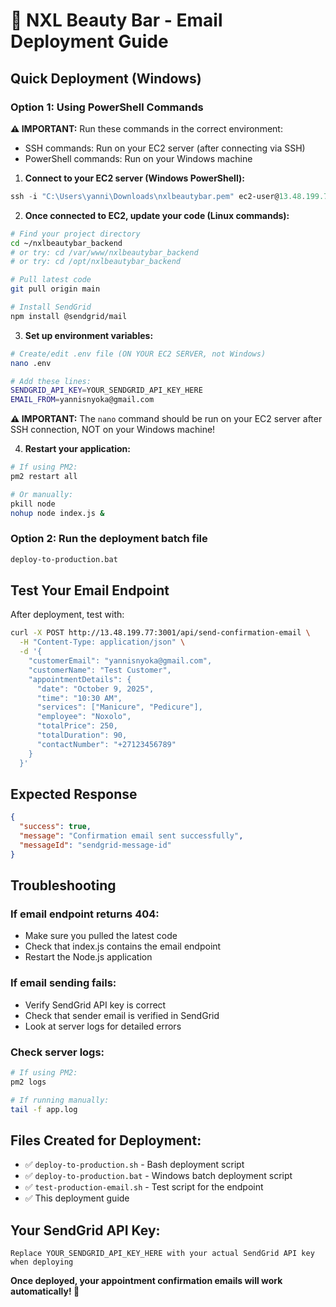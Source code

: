 # 🚀 NXL Beauty Bar - Email Deployment Guide

## Quick Deployment (Windows)

### Option 1: Using PowerShell Commands

**⚠️ IMPORTANT:** Run these commands in the correct environment:
- SSH commands: Run on your EC2 server (after connecting via SSH)
- PowerShell commands: Run on your Windows machine

1. **Connect to your EC2 server (Windows PowerShell):**
```powershell
ssh -i "C:\Users\yanni\Downloads\nxlbeautybar.pem" ec2-user@13.48.199.77
```

2. **Once connected to EC2, update your code (Linux commands):**
```bash
# Find your project directory
cd ~/nxlbeautybar_backend
# or try: cd /var/www/nxlbeautybar_backend
# or try: cd /opt/nxlbeautybar_backend

# Pull latest code
git pull origin main

# Install SendGrid
npm install @sendgrid/mail
```

3. **Set up environment variables:**
```bash
# Create/edit .env file (ON YOUR EC2 SERVER, not Windows)
nano .env

# Add these lines:
SENDGRID_API_KEY=YOUR_SENDGRID_API_KEY_HERE
EMAIL_FROM=yannisnyoka@gmail.com
```

**⚠️ IMPORTANT:** The `nano` command should be run on your EC2 server after SSH connection, NOT on your Windows machine!

4. **Restart your application:**
```bash
# If using PM2:
pm2 restart all

# Or manually:
pkill node
nohup node index.js &
```

### Option 2: Run the deployment batch file
```cmd
deploy-to-production.bat
```

## Test Your Email Endpoint

After deployment, test with:

```bash
curl -X POST http://13.48.199.77:3001/api/send-confirmation-email \
  -H "Content-Type: application/json" \
  -d '{
    "customerEmail": "yannisnyoka@gmail.com",
    "customerName": "Test Customer",
    "appointmentDetails": {
      "date": "October 9, 2025",
      "time": "10:30 AM",
      "services": ["Manicure", "Pedicure"],
      "employee": "Noxolo",
      "totalPrice": 250,
      "totalDuration": 90,
      "contactNumber": "+27123456789"
    }
  }'
```

## Expected Response
```json
{
  "success": true,
  "message": "Confirmation email sent successfully",
  "messageId": "sendgrid-message-id"
}
```

## Troubleshooting

### If email endpoint returns 404:
- Make sure you pulled the latest code
- Check that index.js contains the email endpoint
- Restart the Node.js application

### If email sending fails:
- Verify SendGrid API key is correct
- Check that sender email is verified in SendGrid
- Look at server logs for detailed errors

### Check server logs:
```bash
# If using PM2:
pm2 logs

# If running manually:
tail -f app.log
```

## Files Created for Deployment:
- ✅ `deploy-to-production.sh` - Bash deployment script
- ✅ `deploy-to-production.bat` - Windows batch deployment script
- ✅ `test-production-email.sh` - Test script for the endpoint
- ✅ This deployment guide

## Your SendGrid API Key:
```
Replace YOUR_SENDGRID_API_KEY_HERE with your actual SendGrid API key when deploying
```

**Once deployed, your appointment confirmation emails will work automatically! 🎉**
